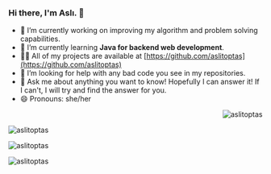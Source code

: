 ### Hi there, I'm Aslı. 👋

- 🔭 I’m currently working on improving my algorithm and problem solving capabilities.
- 🌱 I’m currently learning **Java for backend web development**.
- 👨‍💻 All of my projects are available at [https://github.com/aslitoptas](https://github.com/aslitoptas)
- 🤔 I’m looking for help with any bad code you see in my repositories.
- 💬 Ask me about anything you want to know! Hopefully I can answer it! If I can't, I will try and find the answer for you.
- 😄 Pronouns: she/her

<p align="right"> <img src="https://komarev.com/ghpvc/?username=aslitoptas&label=Profile%20views&color=0e75b6&style=flat" alt="aslitoptas" /> </p>

<p><img align="center" src="https://github-readme-stats.vercel.app/api/top-langs?username=aslitoptas&show_icons=true&locale=en&layout=compact" alt="aslitoptas" /></p>

<p><img align="center" src="https://github-readme-stats.vercel.app/api?username=aslttml&show_icons=true&locale=en" alt="aslitoptas" /></p>

<p><img align="center" src="https://github-readme-streak-stats.herokuapp.com/?user=aslitoptas&" alt="aslitoptas" /></p>
